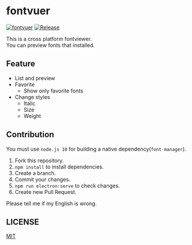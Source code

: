 # fontvuer

[![fontvuer](https://snapcraft.io//fontvuer/badge.svg)](https://snapcraft.io/fontvuer) [![Release](https://github.com/ssssota/fontvuer/workflows/Release/badge.svg)](https://github.com/ssssota/fontvuer/releases)

This is a cross platform fontviewer.  
You can preview fonts that installed.

## Feature

- List and preview
- Favorite
  - Show only favorite fonts
- Change styles
  - Italic
  - Size
  - Weight

## Contribution

You must use `node.js 10` for building a native dependency(`font-manager`).

1. Fork this repository.
2. `npm install` to install dependencies.
3. Create a branch.
4. Commit your changes.
5. `npm run electron:serve` to check changes.
6. Create new Pull Request.

Please tell me if my English is wrong.

## LICENSE

[MIT](LICENSE)